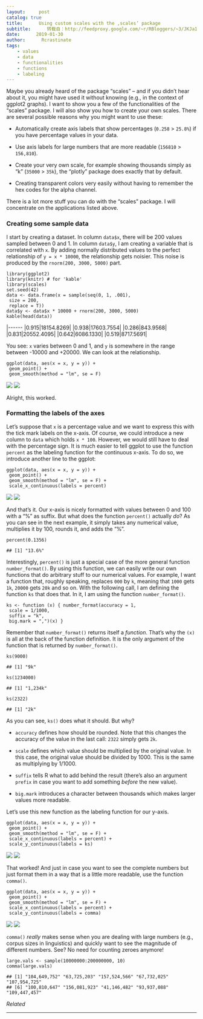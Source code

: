 ```yaml
---
layout:     post
catalog: true
title:      Using custom scales with the ‚scales‘ package
subtitle:      转载自：http://feedproxy.google.com/~r/RBloggers/~3/JKJa13us3ak/
date:      2019-01-30
author:      Rcrastinate
tags:
    - values
    - data
    - functionalities
    - functions
    - labeling
---
```






Maybe you already heard of the package “scales” – and if you didn’t hear about it, you might have used it without knowing (e.g., in the context of ggplot2 graphs). I want to show you a few of the functionalities of the “scales” package. I will also show you how to create your own scales. There are several possible reasons why you might want to use these:

- Automatically create axis labels that show percentages (`0.258` > `25.8%`) if you have percentage values in your data.

- Use axis labels for large numbers that are more readable (`156810` > `156,810`).

- Create your very own scale, for example showing thousands simply as “k” (`35000` > `35k`), the “plotly” package does exactly that by default.

- Creating transparent colors very easily without having to remember the hex codes for the alpha channel.


There is a lot more stuff you can do with the “scales” package. I will concentrate on the applications listed above.

### Creating some sample data

I start by creating a dataset. In column `data$x`, there will be 200 values sampled between 0 and 1. In column `data$y`, I am creating a variable that is correlated with `x`. By adding normally distributed values to the perfect relationship of `y = x * 10000`, the relationship gets noisier. This noise is produced by the `rnorm(200, 3000, 5000)` part.

```
library(ggplot2)
library(knitr) # for 'kable'
library(scales)
set.seed(42)
data <- data.frame(x = sample(seq(0, 1, .001),
 size = 200,
 replace = T))
data$y <- data$x * 10000 + rnorm(200, 3000, 5000)
kable(head(data))
```

|------
|0.915|18154.8269|
|0.938|17603.7554|
|0.286|843.9568|
|0.831|20552.4095|
|0.642|6086.1330|
|0.519|8717.5691|

You see: `x` varies between 0 and 1, and `y` is somewhere in the range between -10000 and +20000. We can look at the relationship.

```
ggplot(data, aes(x = x, y = y)) +
 geom_point() +
 geom_smooth(method = "lm", se = F)
```

![](https://i1.wp.com/rcrastinate.rbind.io/post/2019-01-30-using-custom-scales-with-the-scales-package_files/figure-html/unnamed-chunk-2-1.png?w=450&ssl=1)
![](https://i1.wp.com/rcrastinate.rbind.io/post/2019-01-30-using-custom-scales-with-the-scales-package_files/figure-html/unnamed-chunk-2-1.png?w=450&ssl=1)


Alright, this worked.

### Formatting the labels of the axes

Let’s suppose that `x` is a percentage value and we want to express this with the tick mark labels on the x-axis. Of course, we could introduce a new column to `data` which holds `x * 100`. However, we would still have to deal with the percentage sign. It is much easier to tell ggplot to use the function `percent` as the labeling function for the continuous x-axis. To do so, we introduce another line to the ggplot:

```
ggplot(data, aes(x = x, y = y)) +
 geom_point() +
 geom_smooth(method = "lm", se = F) +
 scale_x_continuous(labels = percent)
```

![](https://i1.wp.com/rcrastinate.rbind.io/post/2019-01-30-using-custom-scales-with-the-scales-package_files/figure-html/unnamed-chunk-3-1.png?w=450&ssl=1)
![](https://i1.wp.com/rcrastinate.rbind.io/post/2019-01-30-using-custom-scales-with-the-scales-package_files/figure-html/unnamed-chunk-3-1.png?w=450&ssl=1)


And that’s it. Our x-axis is nicely formatted with values between 0 and 100 with a “%” as suffix. But what does the function `percent()` actually *do*? As you can see in the next example, it simply takes any numerical value, multiplies it by 100, rounds it, and adds the “%”.

```
percent(0.1356)
```

```
## [1] "13.6%"
```

Interestingly, `percent()` is just a special case of the more general function `number_format()`. By using this function, we can easily write our own functions that do arbitrary stuff to our numerical values. For example, I want a function that, roughly speaking, replaces `000` by `k`, meaning that `1000` gets `1k`, `20000` gets `20k` and so on. With the following call, I am defining the function `ks` that does that. In it, I am using the function `number_format()`.

```
ks <- function (x) { number_format(accuracy = 1,
 scale = 1/1000,
 suffix = "k",
 big.mark = ",")(x) }
```

Remember that `number_format()` returns itself a *function*. That’s why the `(x)` is all at the back of the function definition. It is the only argument of the function that is returned by `number_format()`.

```
ks(9000)
```

```
## [1] "9k"
```

```
ks(1234000)
```

```
## [1] "1,234k"
```

```
ks(2322)
```

```
## [1] "2k"
```

As you can see, `ks()` does what it should. But why?

- `accuracy` defines how should be rounded. Note that this changes the accuracy of the value in the last call: `2322` simply gets `2k`.

- `scale` defines which value should be multiplied by the original value. In this case, the original value should be divided by 1000. This is the same as multiplying by 1/1000.

- `suffix` tells R what to add behind the result (there’s also an argument `prefix` in case you want to add something *before* the new value).

- `big.mark` introduces a character between thousands which makes larger values more readable.


Let’s use this new function as the labeling function for our y-axis.

```
ggplot(data, aes(x = x, y = y)) +
 geom_point() +
 geom_smooth(method = "lm", se = F) +
 scale_x_continuous(labels = percent) +
 scale_y_continuous(labels = ks)
```

![](https://i2.wp.com/rcrastinate.rbind.io/post/2019-01-30-using-custom-scales-with-the-scales-package_files/figure-html/unnamed-chunk-7-1.png?w=450&ssl=1)
![](https://i2.wp.com/rcrastinate.rbind.io/post/2019-01-30-using-custom-scales-with-the-scales-package_files/figure-html/unnamed-chunk-7-1.png?w=450&ssl=1)


That worked! And just in case you want to see the complete numbers but just format them in a way that is a little more readable, use the function `comma()`.

```
ggplot(data, aes(x = x, y = y)) +
 geom_point() +
 geom_smooth(method = "lm", se = F) +
 scale_x_continuous(labels = percent) +
 scale_y_continuous(labels = comma)
```

![](https://i1.wp.com/rcrastinate.rbind.io/post/2019-01-30-using-custom-scales-with-the-scales-package_files/figure-html/unnamed-chunk-8-1.png?w=450&ssl=1)
![](https://i1.wp.com/rcrastinate.rbind.io/post/2019-01-30-using-custom-scales-with-the-scales-package_files/figure-html/unnamed-chunk-8-1.png?w=450&ssl=1)


`comma()` *really* makes sense when you are dealing with large numbers (e.g., corpus sizes in linguistics) and quickly want to see the magnitude of different numbers. See? No need for counting zeroes anymore!

```
large.vals <- sample(10000000:200000000, 10)
comma(large.vals)
```

```
## [1] "104,649,752" "63,725,203" "157,524,566" "67,732,025" "107,954,725"
## [6] "100,810,647" "156,081,923" "41,146,482" "93,937,088" "109,447,457"
```


*Related*








---
